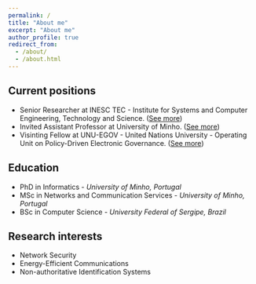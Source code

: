 ```yaml
---
permalink: /
title: "About me"
excerpt: "About me"
author_profile: true
redirect_from: 
  - /about/
  - /about.html
---
```



## Current positions
- Senior Researcher at INESC TEC - Institute for Systems and Computer Engineering, Technology and Science. ([See more](https://www.inesctec.pt/en/people/joao-marco))
- Invited Assistant Professor at University of Minho. ([See more](https://www4.di.uminho.pt/~jno/sitedi/nm_6687.html))
- Visinting Fellow at UNU-EGOV - United Nations University - Operating Unit on Policy-Driven Electronic Governance. ([See more](https://egov.unu.edu/experts/joao-marco-silva.html#profile))


## Education
- PhD in Informatics - *University of Minho, Portugal*
- MSc in Networks and Communication Services - *University of Minho, Portugal*
- BSc in Computer Science - *University Federal of Sergipe, Brazil*


## Research interests
- Network Security
- Energy-Efficient Communications
- Non-authoritative Identification Systems
